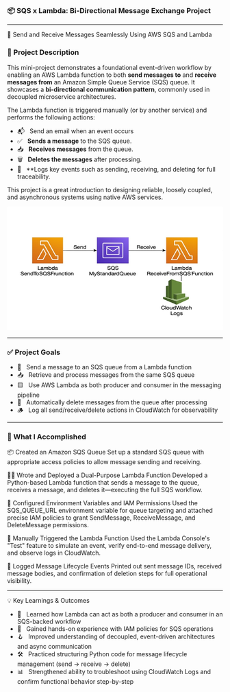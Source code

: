 ### 📦 SQS x Lambda: Bi-Directional Message Exchange Project

---

🔁 Send and Receive Messages Seamlessly Using AWS SQS and Lambda


### 📌 Project Description

This mini-project demonstrates a foundational event-driven workflow by enabling an AWS Lambda function to both **send messages to** and **receive messages from** an Amazon Simple Queue Service (SQS) queue. It showcases a **bi-directional communication pattern**, commonly used in decoupled microservice architectures.

The Lambda function is triggered manually (or by another service) and performs the following actions:
 - 📬 &nbsp;&nbsp;Send an email when an event occurs
 - ✅ &nbsp;&nbsp;**Sends a message** to the SQS queue.
 - 📥 &nbsp;&nbsp;**Receives messages** from the queue.
 - 🗑️ &nbsp;&nbsp;**Deletes the messages** after processing.
 - 🧾 &nbsp;&nbsp;**Logs key events such as sending, receiving, and deleting for full traceability.

This project is a great introduction to designing reliable, loosely coupled, and asynchronous systems using native AWS services.
<br>

![Alt Text](700x400_sqs_lambda_cloudwatch_lc.jpg)

---

###  ✅ Project Goals

 - 📨 &nbsp;&nbsp;Send a message to an SQS queue from a Lambda function
-  📥 &nbsp;&nbsp;Retrieve and process messages from the same SQS queue
-  🟨 &nbsp;&nbsp;Use AWS Lambda as both producer and consumer in the messaging pipeline
-  🧼 &nbsp;&nbsp;Automatically delete messages from the queue after processing
-  🪵 &nbsp;&nbsp;Log all send/receive/delete actions in CloudWatch for observability

---

### 🔧 What I Accomplished

📦 Created an Amazon SQS Queue
    Set up a standard SQS queue with appropriate access policies to allow message sending and receiving.

🧑‍💻 Wrote and Deployed a Dual-Purpose Lambda Function
    Developed a Python-based Lambda function that sends a message to the queue, receives a message, and deletes it—executing the full SQS workflow.

🔐 Configured Environment Variables and IAM Permissions
    Used the SQS_QUEUE_URL environment variable for queue targeting and attached precise IAM policies to grant SendMessage, ReceiveMessage, and DeleteMessage permissions.

🧪 Manually Triggered the Lambda Function
    Used the Lambda Console's "Test" feature to simulate an event, verify end-to-end message delivery, and observe logs in CloudWatch.

📄 Logged Message Lifecycle Events
    Printed out sent message IDs, received message bodies, and confirmation of deletion steps for full operational visibility.
    
  --- 
    
💡 Key Learnings & Outcomes

- 🔁 &nbsp;&nbsp;Learned how Lambda can act as both a producer and consumer in an SQS-backed workflow
- 🔑 &nbsp;&nbsp;Gained hands-on experience with IAM policies for SQS operations
- 🪝 &nbsp;&nbsp;Improved understanding of decoupled, event-driven architectures and async communication
- 🛠️ &nbsp;&nbsp;Practiced structuring Python code for message lifecycle management (send → receive → delete)
- 📊 &nbsp;&nbsp;Strengthened ability to troubleshoot using CloudWatch Logs and confirm functional behavior step-by-step



